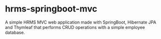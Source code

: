 # hrms-springboot-mvc
A simple HRMS MVC web application made with SpringBoot, Hibernate JPA and Thymleaf that performs CRUD operations with a simple employee database.   
